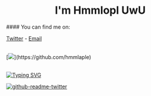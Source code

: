 <h1 align="center">I'm Hmmlopl UwU</h1>
  #### You can find me on:
  
  [Twitter](https://twitter.com/hmmlopl) - [Email](mailto:hmmlopl@hmmlopl.net)
  
  <br>
  [<img src="https://github-readme-stats.vercel.app/api?username=hmmlaple&show_icons=true&line_height=45&include_all_commits=true" />](https://github.com/hmmlaple)
  <br>
  <br>
</div>

[![Typing SVG](https://readme-typing-svg.herokuapp.com?size=38&duration=2000&color=62934E&lines=python;js;electron;java;react;svelte;%26+more)](https://git.io/typing-svg)

[![github-readme-twitter](https://github-readme-twitter.gazf.vercel.app/api?id=hmmlopl)](https://github.com/gazf/github-readme-twitter)
